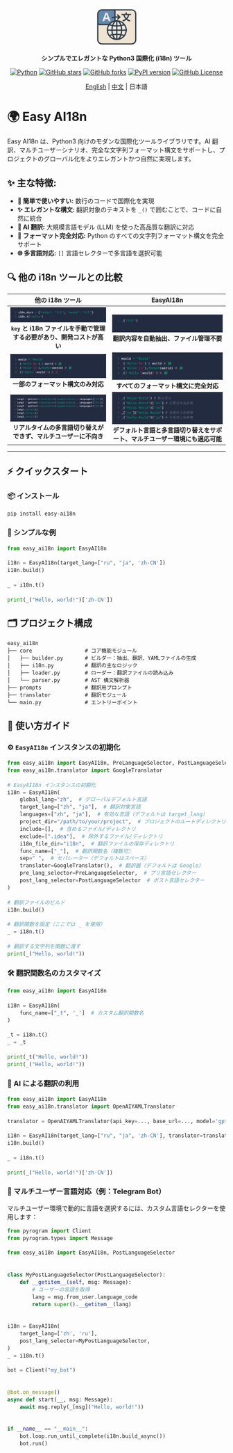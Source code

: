 <div align="center">

<a href="https://github.com/z-mio/easy-ai18n">
    <img src="image/logo.png" width="100" alt="icon">
</a>

**シンプルでエレガントな Python3 国際化 (i18n) ツール**

[![Python](https://img.shields.io/badge/python-3.12+-yellow)](https://www.python.org/)
[![GitHub stars](https://img.shields.io/github/stars/z-mio/easy-ai18n.svg?style=social&label=Stars)](https://github.com/z-mio/easy-ai18n)
[![GitHub forks](https://img.shields.io/github/forks/z-mio/easy-ai18n.svg?style=social&label=Forks)](https://github.com/z-mio/easy-ai18n)
[![PyPI version](https://badge.fury.io/py/easy-ai18n.svg)](https://badge.fury.io/py/easy-ai18n)
[![GitHub License](https://img.shields.io/github/license/z-mio/easy-ai18n)](https://github.com/z-mio/easy-ai18n/blob/master/LICENSE)

[English](https://github.com/z-mio/easy-ai18n) | [中文](./README.zh.md) | 日本語

</div>

# 🌍 Easy AI18n

Easy AI18n は、Python3 向けのモダンな国際化ツールライブラリです。AI 翻訳、マルチユーザーシナリオ、完全な文字列フォーマット構文をサポートし、プロジェクトのグローバル化をよりエレガントかつ自然に実現します。

## ✨ 主な特徴:

- **🚀 簡単で使いやすい:** 数行のコードで国際化を実現
- **✨ エレガントな構文:** 翻訳対象のテキストを `_()` で囲むことで、コードに自然に統合
- **🤖 AI 翻訳:** 大規模言語モデル (LLM) を使った高品質な翻訳に対応
- **📝 フォーマット完全対応:** Python のすべての文字列フォーマット構文を完全サポート
- **🌐 多言語対応:** `[]` 言語セレクターで多言語を選択可能

## 🔍 他の i18n ツールとの比較

|                           他の i18n ツール                            |                           EasyAI18n                           |
|:----------------------------------------------------------------:|:-------------------------------------------------------------:|
| ![](image/1.png)<br/>**`key` と i18n ファイルを手動で管理する必要があり、開発コストが高い** |          ![](image/2.png)<br/>**翻訳内容を自動抽出、ファイル管理不要**          |
|             ![](image/3.png)<br/>**一部のフォーマット構文のみ対応**             |          ![](image/4.png)<br/>**すべてのフォーマット構文に完全対応**           |
|     ![](image/5.png)<br/>**リアルタイムの多言語切り替えができず、マルチユーザーに不向き**      | ![](image/6.png)<br/>**デフォルト言語と多言語切り替えをサポート、マルチユーザー環境にも適応可能** |

---

## ⚡ クイックスタート

### 📦 インストール

```shell
pip install easy-ai18n
```

### 🧪 シンプルな例

```python
from easy_ai18n import EasyAI18n

i18n = EasyAI18n(target_lang=["ru", "ja", 'zh-CN'])
i18n.build()

_ = i18n.t()

print(_("Hello, world!")['zh-CN'])
```

## 🗂️ プロジェクト構成

```
easy_ai18n
├── core                 # コア機能モジュール
│   ├── builder.py       # ビルダー：抽出、翻訳、YAMLファイルの生成
│   ├── i18n.py          # 翻訳の主なロジック
│   ├── loader.py        # ローダー：翻訳ファイルの読み込み
│   └── parser.py        # AST 構文解析器
├── prompts              # 翻訳用プロンプト
├── translator           # 翻訳モジュール
└── main.py              # エントリーポイント
```

## 📘 使い方ガイド

### ⚙️ `EasyAI18n` インスタンスの初期化

```python
from easy_ai18n import EasyAI18n, PreLanguageSelector, PostLanguageSelector
from easy_ai18n.translator import GoogleTranslator

# EasyAI18n インスタンスの初期化
i18n = EasyAI18n(
    global_lang="zh",  # グローバルデフォルト言語
    target_lang=["zh", "ja"],  # 翻訳対象言語
    languages=["zh", "ja"],  # 有効な言語（デフォルトは target_lang）
    project_dir="/path/to/your/project",  # プロジェクトのルートディレクトリ
    include=[],  # 含めるファイル/ディレクトリ
    exclude=[".idea"],  # 除外するファイル/ディレクトリ
    i18n_file_dir="i18n",  # 翻訳ファイルの保存ディレクトリ
    func_name=["_"],  # 翻訳関数名（複数可）
    sep=" ",  # セパレーター（デフォルトはスペース）
    translator=GoogleTranslator(),  # 翻訳器（デフォルトは Google）
    pre_lang_selector=PreLanguageSelector,  # プリ言語セレクター
    post_lang_selector=PostLanguageSelector  # ポスト言語セレクター
)

# 翻訳ファイルのビルド
i18n.build()

# 翻訳関数を設定（ここでは _ を使用）
_ = i18n.t()

# 翻訳する文字列を関数に渡す
print(_("Hello, world!"))
```

### 🛠️ 翻訳関数名のカスタマイズ

```python
from easy_ai18n import EasyAI18n

i18n = EasyAI18n(
    func_name=["_t", '_']  # カスタム翻訳関数名
)

_t = i18n.t()
_ = _t

print(_t("Hello, world!"))
print(_("Hello, world!"))
```

### 🤖 AI による翻訳の利用

```python
from easy_ai18n import EasyAI18n
from easy_ai18n.translator import OpenAIYAMLTranslator

translator = OpenAIYAMLTranslator(api_key=..., base_url=..., model='gpt-4o-mini')

i18n = EasyAI18n(target_lang=["ru", "ja", 'zh-CN'], translator=translator)
i18n.build()

_ = i18n.t()

print(_("Hello, world!")['zh-CN'])
```

### 👥 マルチユーザー言語対応（例：Telegram Bot）

マルチユーザー環境で動的に言語を選択するには、カスタム言語セレクターを使用します：

```python
from pyrogram import Client
from pyrogram.types import Message

from easy_ai18n import EasyAI18n, PostLanguageSelector


class MyPostLanguageSelector(PostLanguageSelector):
    def __getitem__(self, msg: Message):
        # ユーザーの言語を取得
        lang = msg.from_user.language_code
        return super().__getitem__(lang)


i18n = EasyAI18n(
    target_lang=['zh', 'ru'],
    post_lang_selector=MyPostLanguageSelector,
)
_ = i18n.t()

bot = Client("my_bot")


@bot.on_message()
async def start(__, msg: Message):
    await msg.reply(_[msg]("Hello, world!"))


if __name__ == "__main__":
    bot.loop.run_until_complete(i18n.build_async())
    bot.run()
```


